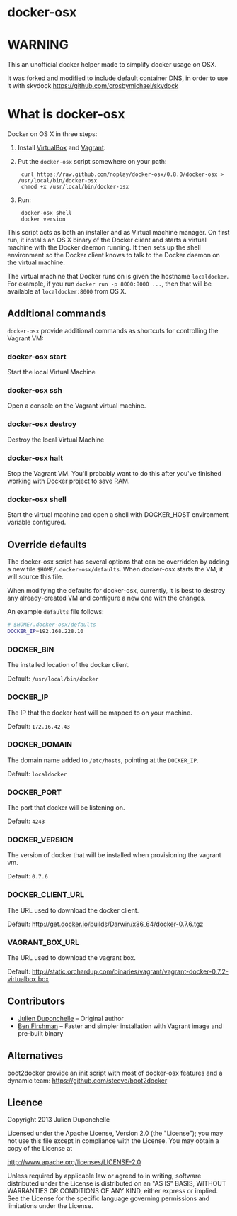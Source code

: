docker-osx
==========


# WARNING

This an unofficial docker helper made to simplify docker usage on OSX.

It was forked and modified to include default container DNS, in order to use it with skydock https://github.com/crosbymichael/skydock

# What is docker-osx

Docker on OS X in three steps:

1. Install [VirtualBox](https://www.virtualbox.org/wiki/Downloads) and [Vagrant](http://www.vagrantup.com/downloads.html).

2. Put the `docker-osx` script somewhere on your path:

        curl https://raw.github.com/noplay/docker-osx/0.8.0/docker-osx > /usr/local/bin/docker-osx
        chmod +x /usr/local/bin/docker-osx

3. Run:

        docker-osx shell
        docker version


This script acts as both an installer and as Virtual machine manager. On first run, it installs an OS X binary of the Docker client and starts a virtual machine with the Docker daemon running. It then sets up the shell environment so the Docker client knows to talk to the Docker daemon on the virtual machine.

The virtual machine that Docker runs on is given the hostname `localdocker`. For example, if you run `docker run -p 8000:8000 ...`, then that will be available at `localdocker:8000` from OS X.

## Additional commands

`docker-osx` provide additional commands as shortcuts for controlling the Vagrant VM:

### docker-osx start

Start the local Virtual Machine

### docker-osx ssh

Open a console on the Vagrant virtual machine.

### docker-osx destroy

Destroy the local Virtual Machine

### docker-osx halt

Stop the Vagrant VM. You'll probably want to do this after you've finished working with Docker project to save RAM.

### docker-osx shell

Start the virtual machine and open a shell with DOCKER_HOST environment variable configured.


## Override defaults

The docker-osx script has several options that can be overridden by adding a
new file `$HOME/.docker-osx/defaults`. When docker-osx starts the VM, it will
source this file.

When modifying the defaults for docker-osx, currently, it is best to destroy
any already-created VM and configure a new one with the changes.

An example `defaults` file follows:

```bash
# $HOME/.docker-osx/defaults
DOCKER_IP=192.168.228.10
```

### DOCKER_BIN

The installed location of the docker client.

Default: `/usr/local/bin/docker`

### DOCKER_IP

The IP that the docker host will be mapped to on your machine.

Default: `172.16.42.43`

### DOCKER_DOMAIN

The domain name added to `/etc/hosts`, pointing at the `DOCKER_IP`.

Default: `localdocker`

### DOCKER_PORT

The port that docker will be listening on.

Default: `4243`

### DOCKER_VERSION

The version of docker that will be installed when provisioning the vagrant vm.

Default: `0.7.6`

### DOCKER_CLIENT_URL

The URL used to download the docker client.

Default: <http://get.docker.io/builds/Darwin/x86_64/docker-0.7.6.tgz>

### VAGRANT_BOX_URL

The URL used to download the vagrant box.

Default: <http://static.orchardup.com/binaries/vagrant/vagrant-docker-0.7.2-virtualbox.box>

## Contributors

* [Julien Duponchelle](https://github.com/noplay/) – Original author
* [Ben Firshman](https://github.com/bfirsh) – Faster and simpler installation with Vagrant image and pre-built binary


## Alternatives

boot2docker provide an init script with most of docker-osx features and a dynamic team: https://github.com/steeve/boot2docker

## Licence

Copyright 2013 Julien Duponchelle

Licensed under the Apache License, Version 2.0 (the "License");
you may not use this file except in compliance with the License.
You may obtain a copy of the License at

http://www.apache.org/licenses/LICENSE-2.0

Unless required by applicable law or agreed to in writing, software
distributed under the License is distributed on an "AS IS" BASIS,
WITHOUT WARRANTIES OR CONDITIONS OF ANY KIND, either express or implied.
See the License for the specific language governing permissions and
limitations under the License.


